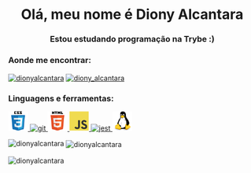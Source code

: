 <h1 align="center">Olá, meu nome é Diony Alcantara</h1>
<h3 align="center">Estou estudando programação na Trybe :)</h3>

<h3 align="left">Aonde me encontrar:</h3>
<p align="left">
<a href="https://linkedin.com/in/dionyalcantara" target="blank"><img align="center" src="https://raw.githubusercontent.com/rahuldkjain/github-profile-readme-generator/master/src/images/icons/Social/linked-in-alt.svg" alt="dionyalcantara" height="30" width="40" /></a>
<a href="https://instagram.com/diony_alcantara" target="blank"><img align="center" src="https://raw.githubusercontent.com/rahuldkjain/github-profile-readme-generator/master/src/images/icons/Social/instagram.svg" alt="diony_alcantara" height="30" width="40" /></a>
</p>

<h3 align="left">Linguagens e ferramentas:</h3>
<p align="left"> <a href="https://www.w3schools.com/css/" target="_blank" rel="noreferrer"> <img src="https://raw.githubusercontent.com/devicons/devicon/master/icons/css3/css3-original-wordmark.svg" alt="css3" width="40" height="40"/> </a> <a href="https://git-scm.com/" target="_blank" rel="noreferrer"> <img src="https://www.vectorlogo.zone/logos/git-scm/git-scm-icon.svg" alt="git" width="40" height="40"/> </a> <a href="https://www.w3.org/html/" target="_blank" rel="noreferrer"> <img src="https://raw.githubusercontent.com/devicons/devicon/master/icons/html5/html5-original-wordmark.svg" alt="html5" width="40" height="40"/> </a> <a href="https://developer.mozilla.org/en-US/docs/Web/JavaScript" target="_blank" rel="noreferrer"> <img src="https://raw.githubusercontent.com/devicons/devicon/master/icons/javascript/javascript-original.svg" alt="javascript" width="40" height="40"/> </a> <a href="https://jestjs.io" target="_blank" rel="noreferrer"> <img src="https://www.vectorlogo.zone/logos/jestjsio/jestjsio-icon.svg" alt="jest" width="40" height="40"/> </a> <a href="https://www.linux.org/" target="_blank" rel="noreferrer"> <img src="https://raw.githubusercontent.com/devicons/devicon/master/icons/linux/linux-original.svg" alt="linux" width="40" height="40"/> </a> </p>

<p><img align="left" src="https://github-readme-stats.vercel.app/api/top-langs?username=dionyalcantara&show_icons=true&locale=en&layout=compact" alt="dionyalcantara" /></p>

<p>&nbsp;<img align="center" src="https://github-readme-stats.vercel.app/api?username=dionyalcantara&show_icons=true&locale=en" alt="dionyalcantara" /></p>

<p><img align="center" src="https://github-readme-streak-stats.herokuapp.com/?user=dionyalcantara&" alt="dionyalcantara" /></p>
